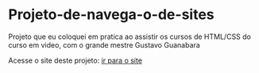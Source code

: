 # Projeto-de-navega-o-de-sites
Projeto que eu coloquei em pratica ao assistir os cursos de HTML/CSS do curso em video, com o grande mestre Gustavo Guanabara

Acesse o site deste projeto: [ir para o site](https://alansdn.github.io/Projeto-de-navega-o-de-sites/index.html)
